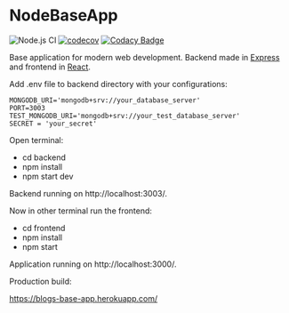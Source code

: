 # NodeBaseApp
![Node.js CI](https://github.com/tecruz/NodeBaseApp/workflows/Node.js%20CI/badge.svg) 
[![codecov](https://codecov.io/gh/tecruz/NodeBaseApp/branch/master/graph/badge.svg)](https://codecov.io/gh/tecruz/NodeBaseApp)
[![Codacy Badge](https://app.codacy.com/project/badge/Grade/e812052c85ad478d9322a69d6a5638ee)](https://www.codacy.com/manual/tecruz/NodeBaseApp?utm_source=github.com&amp;utm_medium=referral&amp;utm_content=tecruz/NodeBaseApp&amp;utm_campaign=Badge_Grade)

Base application for modern web development. Backend made in [Express](https://expressjs.com/) and frontend in [React](https://reactjs.org/).

Add .env file to backend directory with your configurations:

```.env
MONGODB_URI='mongodb+srv://your_database_server'
PORT=3003
TEST_MONGODB_URI='mongodb+srv://your_test_database_server'
SECRET = 'your_secret'
```

Open terminal:
- cd backend
- npm install
- npm start dev

Backend running on http://localhost:3003/.

Now in other terminal run the frontend:
- cd frontend
- npm install
- npm start

Application running on http://localhost:3000/.

Production build:

https://blogs-base-app.herokuapp.com/
